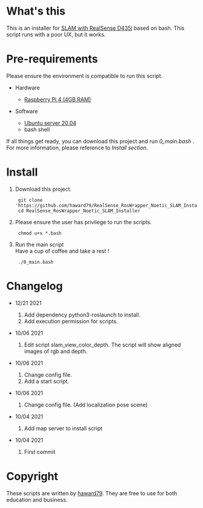 # What's this
This is an installer for [SLAM with RealSense D435i](https://github.com/IntelRealSense/realsense-ros/wiki/SLAM-with-D435i) based on bash.
This script runs with a poor UX, but it works.

# Pre-requirements
Please ensure the environment is compatible to run this script.

- Hardware
  - [Raspberry Pi 4 (4GB RAM)](https://www.raspberrypi.org/products/raspberry-pi-4-model-b/)

- Software
  - [Ubuntu server 20.04](https://cdimage.ubuntu.com/releases/20.04.3/release/ubuntu-20.04.3-preinstalled-server-arm64+raspi.img.xz)
  - bash shell

If all things get ready, you can download this project and run *0_main.bash* .
For more information, please reference to *Install section*.

# Install
1. Download this project.

        git clone 'https://github.com/haward79/RealSense_RosWrapper_Noetic_SLAM_Installer/'
        cd RealSense_RosWrapper_Noetic_SLAM_Installer

2. Please ensure the user has privilege to run the scripts.

        chmod u+x *.bash

3. Run the main script  
   Have a cup of coffee and take a rest !

        ./0_main.bash

# Changelog
- 12/21 2021
    1. Add dependency python3-roslaunch to install.
    2. Add execution permission for scripts.
    
- 10/06 2021
    1. Edit script slam_view_color_depth. The script will show aligned images of rgb and depth.

- 10/06 2021
    1. Change config file.
    2. Add a start script.

- 10/06 2021
    1. Change config file. (Add localization pose scene)
    
- 10/04 2021
    1. Add map server to install script

- 10/04 2021
    1. First commit

# Copyright
These scripts are written by [haward79](https://www.haward79.tw/).
They are free to use for both education and business.

